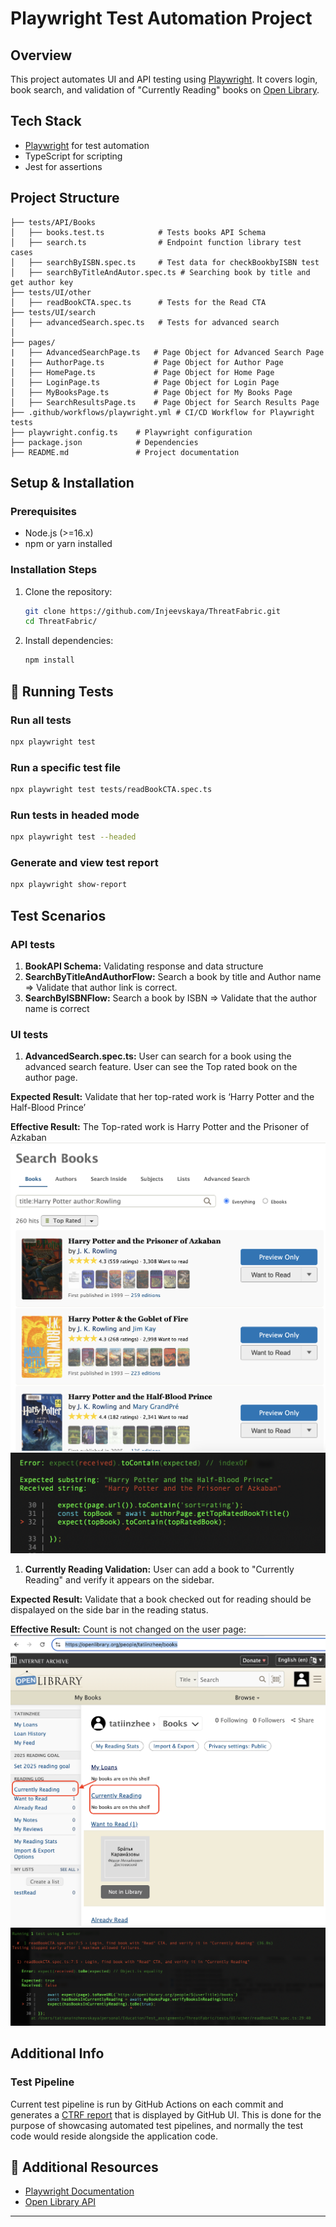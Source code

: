# Playwright Test Automation Project

## Overview
This project automates UI and API testing using [Playwright](https://playwright.dev/). It covers login, book search, and validation of "Currently Reading" books on [Open Library](https://openlibrary.org).

## Tech Stack
- [Playwright](https://playwright.dev/) for test automation
- TypeScript for scripting
- Jest for assertions

## Project Structure
```git 
├── tests/API/Books
│   ├── books.test.ts            # Tests books API Schema
│   ├── search.ts                # Endpoint function library test cases
│   ├── searchByISBN.spec.ts     # Test data for checkBookbyISBN test
│   ├── searchByTitleAndAutor.spec.ts # Searching book by title and get author key
├── tests/UI/other
│   ├── readBookCTA.spec.ts      # Tests for the Read CTA
├── tests/UI/search
│   ├── advancedSearch.spec.ts   # Tests for advanced search
│
├── pages/
|   ├── AdvancedSearchPage.ts   # Page Object for Advanced Search Page
|   ├── AuthorPage.ts           # Page Object for Author Page
│   ├── HomePage.ts             # Page Object for Home Page
│   ├── LoginPage.ts            # Page Object for Login Page
│   ├── MyBooksPage.ts          # Page Object for My Books Page
│   ├── SearchResultsPage.ts    # Page Object for Search Results Page
├── .github/workflows/playwright.yml # CI/CD Workflow for Playwright tests
├── playwright.config.ts    # Playwright configuration
├── package.json            # Dependencies
├── README.md               # Project documentation
```

## Setup & Installation
### Prerequisites
- Node.js (>=16.x)
- npm or yarn installed

### Installation Steps
1. Clone the repository:
   ```sh
   git clone https://github.com/Injeevskaya/ThreatFabric.git
   cd ThreatFabric/
   ```
2. Install dependencies:
   ```sh
   npm install
   ```

## 🔧 Running Tests
### Run all tests
```sh
npx playwright test
```
### Run a specific test file
```sh
npx playwright test tests/readBookCTA.spec.ts
```
### Run tests in headed mode
```sh
npx playwright test --headed
```
### Generate and view test report
```sh
npx playwright show-report
```

## Test Scenarios
### API tests

1. **BookAPI Schema:** Validating response and data structure 
2. **SearchByTitleAndAuthorFlow:** Search a book by title and Author name => Validate that author link is correct.
3. **SearchByISBNFlow:** Search a book by ISBN => Validate that the author name is correct

### UI tests

1. **AdvancedSearch.spec.ts:** User can search for a book using the advanced search feature. User can see the Top rated book on the author page.
   
**Expected Result:**
Validate that her top-rated work is ‘Harry Potter and the Half-Blood Prince’

**Effective Result:**
The Top-rated work is Harry Potter and the Prisoner of Azkaban
![alt text](image-3.png)
![alt text](image.png)

1. **Currently Reading Validation:** User can add a book to "Currently Reading" and verify it appears on the sidebar.

**Expected Result:**
Validate that a book checked out for reading should be dispalayed on the side bar in the reading status.

**Effective Result:**
Count is not changed on the user page:
![alt text](image-2.png)
![alt text](image-1.png)

## Additional Info
### Test Pipeline
Current test pipeline is run by GitHub Actions on each commit and generates a [CTRF report](https://github.com/Injeevskaya/ThreatFabric/actions/runs/13596222302) that is displayed by GitHub UI.
This is done for the purpose of showcasing automated test pipelines, and normally the test code would reside alongside the application code.

## 🔗 Additional Resources
- [Playwright Documentation](https://playwright.dev/docs/intro)
- [Open Library API](https://openlibrary.org/developers/api)

---



